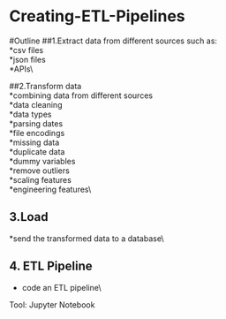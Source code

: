 # Creating-ETL-Pipelines
#Outline
##1.Extract data from different sources such as:\
 *csv files\
 *json files\
 *APIs\

##2.Transform data\
 *combining data from different sources\
 *data cleaning\
 *data types\
 *parsing dates\
 *file encodings\
 *missing data\
 *duplicate data\
 *dummy variables\
 *remove outliers\
 *scaling features\
 *engineering features\
 
 ## 3.Load
*send the transformed data to a database\

## 4. ETL Pipeline
 * code an ETL pipeline\

Tool: Jupyter Notebook
